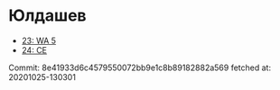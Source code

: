 # Юлдашев
- [23: WA 5](23.md)
- [24: CE](24.md)

Commit: 8e41933d6c4579550072bb9e1c8b89182882a569
 fetched at: 20201025-130301

